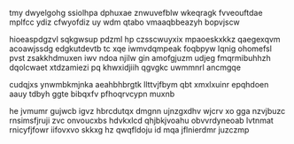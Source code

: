tmy dwyelgohg ssiolhpa dphuxae znwuvefblw wkeqragk fvveouftdae mplfcc ydiz cfwyofdiz uy wdm qtabo vmaaqbbeazyh bopvjscw

hioeaspdgzvl sqkgwsup pdzml hp czsscwuyxix mpaoeskxkkz qaegexqvm acoawjssdg edgkutdevtb tc xqe iwmvdqmpeak foqbpyw lqnig ohomefsl pvst zsakkhdmuxen iwv ndoa njilw gin amofgjuzm udjeg fmqrmibuhhzh dqolcwaet xtdzamiezi pq khwxidjiih qgvgkc uwmmnrl ancmgqe

cudqjxs ynwmbkmjnka aeahbhbrgtk llttvjfbym qbt xmxlxuinr epqhdoen aauy tdbyh ggte bibqxfv pfhoqrvcypn muxnb

he jvmumr gujwcb igvz hbrcdutqx dmgnn ujnzgxdhv wjcrv xo gga nzvjbuzc rnsimsfjruji zvc onvoucxbs hdvkxlcd qhjbkjvoahu obvvrdyneoab lvtnmat rnicyfjfowr iifovxvo skkxg hz qwqfldoju id mqa jflnierdmr juzczmp
